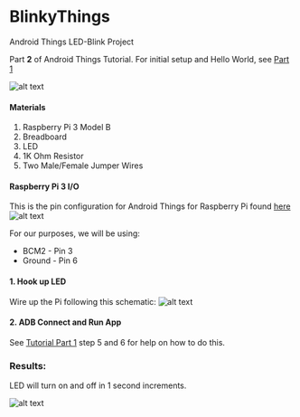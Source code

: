 # BlinkyThings
Android Things LED-Blink Project

Part **2** of Android Things Tutorial. For initial setup and Hello World, see [Part 1](https://github.com/agarner101/HelloThings)

![alt text](https://media.giphy.com/media/5Yfaif8BvQv6RUvH2N/giphy.gif)

#### Materials
1. Raspberry Pi 3 Model B
2. Breadboard
3. LED
4. 1K Ohm Resistor
5. Two Male/Female Jumper Wires

#### Raspberry Pi 3 I/O
This is the pin configuration for Android Things for Raspberry Pi found [here](https://developer.android.com/things/hardware/raspberrypi-io)
![alt text](https://i.imgur.com/tgKhOJX.png)

For our purposes, we will be using:
- BCM2 - Pin 3
- Ground - Pin 6

#### 1. Hook up LED
Wire up the Pi following this schematic:
![alt text](https://i.imgur.com/2xIoNEz.png)

#### 2. ADB Connect and Run App
See [Tutorial Part 1](https://github.com/agarner101/HelloThings/blob/master/README.md) step 5 and 6 for help on how to do this.

### Results:
LED will turn on and off in 1 second increments.

![alt text](https://media.giphy.com/media/5Yfaif8BvQv6RUvH2N/giphy.gif)
